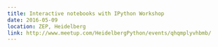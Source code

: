 ```yaml
---
title: Interactive notebooks with IPython Workshop
date: 2016-05-09
location: ZEP, Heidelberg
link: http://www.meetup.com/HeidelbergPython/events/qhqmplyvhbmb/
---
```

